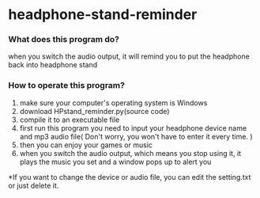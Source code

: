 # headphone-stand-reminder
### What does this program do?
when you switch the audio output, it will remind you to put the headphone back into headphone stand

### How to operate this program?
1. make sure your computer's operating system is Windows
2. download HPstand_reminder.py(source code)
3. compile it to an executable file
4. first run this program you need to input your headphone device name and mp3 audio file( Don't worry, you won't have to enter it every time. )
5. then you can enjoy your games or music
6. when you switch the audio output, which means you stop using it, it plays the music you set and a window pops up to alert you

*If you want to change the device or audio file, you can edit the setting.txt or just delete it.

